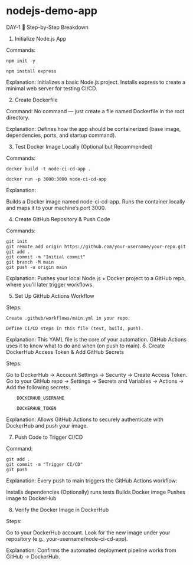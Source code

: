 # nodejs-demo-app
DAY-1
🧱 Step-by-Step Breakdown
1. Initialize Node.js App

Commands:

    npm init -y

    npm install express

Explanation:
Initializes a basic Node.js project.
Installs express to create a minimal web server for testing CI/CD.

2. Create Dockerfile

Command:
    No command — just create a file named Dockerfile in the root directory.

Explanation:
Defines how the app should be containerized (base image, dependencies, ports, and startup command).

3. Test Docker Image Locally (Optional but Recommended)

Commands:

    docker build -t node-ci-cd-app .

    docker run -p 3000:3000 node-ci-cd-app

Explanation:

Builds a Docker image named node-ci-cd-app.
Runs the container locally and maps it to your machine’s port 3000.

4. Create GitHub Repository & Push Code

Commands:

    git init
    git remote add origin https://github.com/your-username/your-repo.git
    git add .
    git commit -m "Initial commit"
    git branch -M main
    git push -u origin main

Explanation:
Pushes your local Node.js + Docker project to a GitHub repo, where you’ll later trigger workflows.

5. Set Up GitHub Actions Workflow

Steps:

    Create .github/workflows/main.yml in your repo.

    Define CI/CD steps in this file (test, build, push).

Explanation:
This YAML file is the core of your automation. GitHub Actions uses it to know what to do and when (on push to main).
6. Create DockerHub Access Token & Add GitHub Secrets

Steps:

Go to DockerHub → Account Settings → Security → Create Access Token.
Go to your GitHub repo → Settings → Secrets and Variables → Actions → Add the following secrets:

        DOCKERHUB_USERNAME

        DOCKERHUB_TOKEN

Explanation:
Allows GitHub Actions to securely authenticate with DockerHub and push your image.

7. Push Code to Trigger CI/CD

Command:

    git add .
    git commit -m "Trigger CI/CD"
    git push

Explanation:
Every push to main triggers the GitHub Actions workflow:

Installs dependencies
(Optionally) runs tests
Builds Docker image
Pushes image to DockerHub

8. Verify the Docker Image in DockerHub

Steps:

Go to your DockerHub account.
Look for the new image under your repository (e.g., your-username/node-ci-cd-app).

Explanation:
Confirms the automated deployment pipeline works from GitHub → DockerHub.
